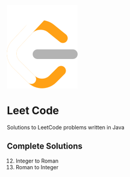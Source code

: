 ![leetlogo.svg](./assets/leet-logo.svg)

# Leet Code

Solutions to LeetCode problems written in Java

## Complete Solutions

12. Integer to Roman
13. Roman to Integer
